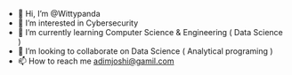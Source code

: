 - 👋 Hi, I’m @Wittypanda
- 👀 I’m interested in Cybersecurity 
- 🌱 I’m currently learning Computer Science & Engineering ( Data Science )
- 💞️ I’m looking to collaborate on Data Science ( Analytical programing ) 
- 📫 How to reach me adimjoshi@gamil.com

<!---
Wittypanda/Wittypanda is a ✨ special ✨ repository because its `README.md` (this file) appears on your GitHub profile.
You can click the Preview link to take a look at your changes.
--->
